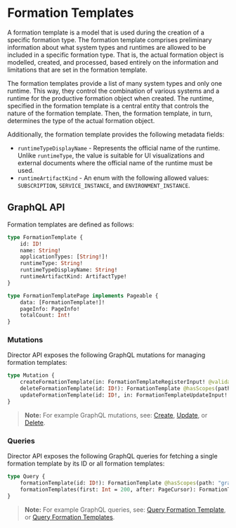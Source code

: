 # Formation Templates

A formation template is a model that is used during the creation of a specific formation type.  The formation template comprises preliminary information about what system types and runtimes are allowed to be included in a specific formation type. 
That is, the actual formation object is modelled, created, and processed, based entirely on the information and limitations that are set in the formation template.
 
The formation templates provide a list of many system types and only one runtime. This way, they control the combination of various systems and a runtime for the productive formation object when created. The runtime, specified in the formation template is a central entity that controls the nature of the formation template. Then, the formation template, in turn, determines the type of the actual formation object.

Additionally, the formation template provides the following metadata fields:
* `runtimeTypeDisplayName` - Represents the official name of the runtime. Unlike `runtimeType`, the value is suitable for UI visualizations and external documents where the official name of the runtime must be used.
* `runtimeArtifactKind` - An enum with the following allowed values: `SUBSCRIPTION`, `SERVICE_INSTANCE`, and `ENVIRONMENT_INSTANCE`.

## GraphQL API
Formation templates are defined as follows:
```graphql
type FormationTemplate {
    id: ID!
    name: String!
    applicationTypes: [String!]!
    runtimeType: String!
    runtimeTypeDisplayName: String!
    runtimeArtifactKind: ArtifactType!
}

type FormationTemplatePage implements Pageable {
    data: [FormationTemplate!]!
    pageInfo: PageInfo!
    totalCount: Int!
}
```

### Mutations
Director API exposes the following GraphQL mutations for managing formation templates: 
```graphql
type Mutation {
    createFormationTemplate(in: FormationTemplateRegisterInput! @validate): FormationTemplate @hasScopes(path: "graphql.mutation.createFormationTemplate")
    deleteFormationTemplate(id: ID!): FormationTemplate @hasScopes(path: "graphql.mutation.deleteFormationTemplate")
    updateFormationTemplate(id: ID!, in: FormationTemplateUpdateInput! @validate): FormationTemplate @hasScopes(path: "graphql.mutation.updateFormationTemplate")
}
```
> **Note:** For example GraphQL mutations, see: [Create](https://github.com/kyma-incubator/compass/tree/main/components/director/examples/create-formation-template/create-formation-template.graphql), [Update](https://github.com/kyma-incubator/compass/tree/main/components/director/examples/update-formation-template/update-formation-template.graphql), or [Delete](https://github.com/kyma-incubator/compass/tree/main/components/director/examples/delete-formation-template/delete-formation-template.graphql).


### Queries 
Director API exposes the following GraphQL queries for fetching a single formation template by its ID or all formation templates:
```graphql
type Query {
    formationTemplate(id: ID!): FormationTemplate @hasScopes(path: "graphql.query.formationTemplate")
    formationTemplates(first: Int = 200, after: PageCursor): FormationTemplatePage! @hasScopes(path: "graphql.query.formationTemplates")
}
```
> **Note:** For example GraphQL queries, see: [Query Formation Template](https://github.com/kyma-incubator/compass/tree/main/components/director/examples/query-formation-template/query-formation-template.graphql), or [Query Formation Templates](https://github.com/kyma-incubator/compass/tree/main/components/director/examples/query-formation-templates/query-formation-templates.graphql).
